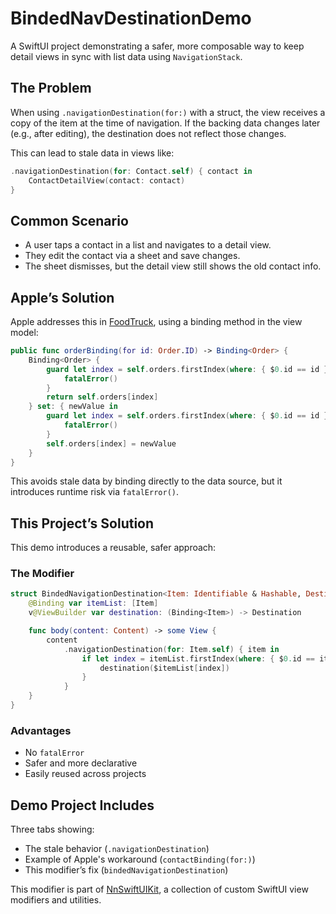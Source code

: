 # BindedNavDestinationDemo

A SwiftUI project demonstrating a safer, more composable way to keep detail views in sync with list data using `NavigationStack`.

## The Problem

When using `.navigationDestination(for:)` with a struct, the view receives a copy of the item at the time of navigation. If the backing data changes later (e.g., after editing), the destination does not reflect those changes.

This can lead to stale data in views like:

```swift
.navigationDestination(for: Contact.self) { contact in
    ContactDetailView(contact: contact)
}
```

## Common Scenario

- A user taps a contact in a list and navigates to a detail view.
- They edit the contact via a sheet and save changes.
- The sheet dismisses, but the detail view still shows the old contact info.

## Apple’s Solution

Apple addresses this in [FoodTruck](https://developer.apple.com/documentation/swiftui/food_truck_building_a_swiftui_multiplatform_app), using a binding method in the view model:

```swift
public func orderBinding(for id: Order.ID) -> Binding<Order> {
    Binding<Order> {
        guard let index = self.orders.firstIndex(where: { $0.id == id }) else {
            fatalError()
        }
        return self.orders[index]
    } set: { newValue in
        guard let index = self.orders.firstIndex(where: { $0.id == id }) else {
            fatalError()
        }
        self.orders[index] = newValue
    }
}
```

This avoids stale data by binding directly to the data source, but it introduces runtime risk via `fatalError()`.

## This Project’s Solution

This demo introduces a reusable, safer approach:

### The Modifier

```swift
struct BindedNavigationDestination<Item: Identifiable & Hashable, Destination: View>: ViewModifier {
    @Binding var itemList: [Item]
    v@ViewBuilder var destination: (Binding<Item>) -> Destination

    func body(content: Content) -> some View {
        content
            .navigationDestination(for: Item.self) { item in
                if let index = itemList.firstIndex(where: { $0.id == item.id }) {
                    destination($itemList[index])
                }
            }
    }
}
```

### Advantages

- No `fatalError`
- Safer and more declarative
- Easily reused across projects

## Demo Project Includes

Three tabs showing:

- The stale behavior (`.navigationDestination`)
- Example of Apple's workaround (`contactBinding(for:)`)
- This modifier’s fix (`bindedNavigationDestination`)

This modifier is part of [NnSwiftUIKit](https://github.com/nikolainobadi/NnSwiftUIKit), a collection of custom SwiftUI view modifiers and utilities.